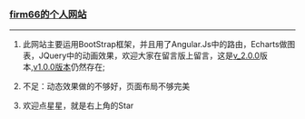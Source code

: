 ### [firm66的个人网站](https://firm66.github.io)
---
1. 此网站主要运用BootStrap框架，并且用了Angular.Js中的路由，Echarts做图表，JQuery中的动画效果，欢迎大家在留言版上留言，这是[v_2.0.0](https://firm66.github.io)版本,[v1.0.0版本](https://firm66.github.io/the_old/index.html)仍然存在;

2. 不足：动态效果做的不够好，页面布局不够完美

3. 欢迎点星星，就是右上角的Star